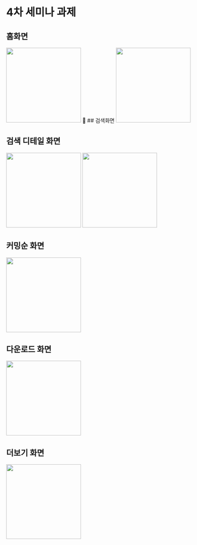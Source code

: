 # 4차 세미나 과제

## 홈화면
<img src="https://github.com/3rd-PARD-iOS-PART/iOS_KimHyeongi/assets/61077215/5ff762da-c1e0-4242-a74e-a9b8a42e247c" width="200" />

## 검색화면
<img src="https://github.com/3rd-PARD-iOS-PART/iOS_KimHyeongi/assets/61077215/3adb5c93-f339-42e1-8ee2-d825b29a86c9" width="200" />

## 검색 디테일 화면
<img src="https://github.com/3rd-PARD-iOS-PART/iOS_KimHyeongi/assets/61077215/7a865ec8-6a23-4e2f-bfe5-85bb16c2d652" width="200" />
<img src="https://github.com/3rd-PARD-iOS-PART/iOS_KimHyeongi/assets/61077215/23d51aa1-abe4-4e3b-85c0-684d2d0937a8" width="200" />

## 커밍순 화면
<img src="https://github.com/3rd-PARD-iOS-PART/iOS_KimHyeongi/assets/61077215/729df4d0-bd64-4f10-9b74-12c8bc51dcfd" width="200" />

## 다운로드 화면
<img src="https://github.com/3rd-PARD-iOS-PART/iOS_KimHyeongi/assets/61077215/7290481d-cc6f-4cd3-a51e-6a09abfeb5d9" width="200" />

## 더보기 화면
<img src="https://github.com/3rd-PARD-iOS-PART/iOS_KimHyeongi/assets/61077215/dec364ff-457b-4d1b-80f7-3b8dca49ea60" width="200" />
